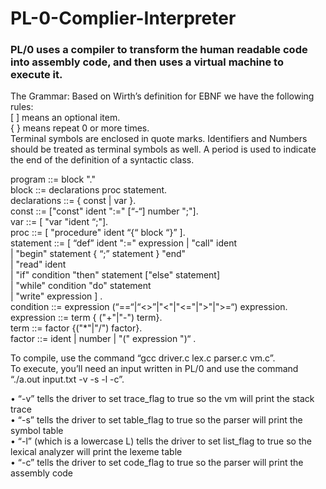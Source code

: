 # PL-0-Complier-Interpreter

### PL/0 uses a compiler to transform the human readable code into assembly code, and then uses a virtual machine to execute it.

The Grammar:
Based on Wirth’s definition for EBNF we have the following rules:  
[ ] means an optional item.  
{ } means repeat 0 or more times.  
Terminal symbols are enclosed in quote marks. Identifiers and Numbers should be treated as terminal symbols as well.
A period is used to indicate the end of the definition of a syntactic class.

program ::= block "."  
block ::= declarations proc statement.	 
declarations ::= { const | var }.  
const ::= ["const" ident ":=" [“-“] number ";"].	
var ::= [ "var "ident “;"].  
proc ::= [ "procedure" ident “{“ block “}” ].  
statement ::= [ “def” ident ":=" expression
              | "call" ident    
	      	    | "begin" statement { “;” statement } "end"   
	      	    | "read" ident  
		          | "if" condition "then" statement ["else" statement]  
		          | "while" condition "do" statement  
		          | "write" expression ] .      
condition ::= expression  (“==“|“<>”|"<"|"<="|">"|">=“)  expression.  
expression ::= term { ("+"|"-") term}.  
term ::= factor {("*"|"/") factor}.   
factor ::= ident | number | "(" expression ")“ .  

To compile, use the command “gcc driver.c lex.c parser.c vm.c”.  
To execute, you’ll need an input written in PL/0 and use the command “./a.out input.txt -v -s -l -c”.

•	“-v” tells the driver to set trace_flag to true so the vm will print the stack trace  
•	“-s” tells the driver to set table_flag to true so the parser will print the symbol table  
•	“-l” (which is a lowercase L) tells the driver to set list_flag to true so the lexical analyzer will print the lexeme table  
•	“-c” tells the driver to set code_flag to true so the parser will print the assembly code
